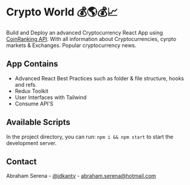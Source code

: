 # Crypto World 💰🌎💰📈
Build and Deploy an advanced Cryptocurrency React App using [CoinRanking API](https://rapidapi.com/Coinranking/api/coinranking1). With all information about Cryptocurrencies, cyrpto markets & Exchanges.
Popular cryptocurrency news.

<!-- IN THE APP -->
## App Contains
* Advanced React Best Practices such as folder & file structure, hooks and refs.
* Redux Toolkit
* User Interfaces with Tailwind
* Consume API'S

<!-- CONTACT -->
## Available Scripts
In the project directory, you can run: ```npm i && npm start``` to start the development server.

<!-- CONTACT -->
## Contact
Abraham Serena - [@idkantv](https://twitter.com/idkantv) - abraham.serena@hotmail.com